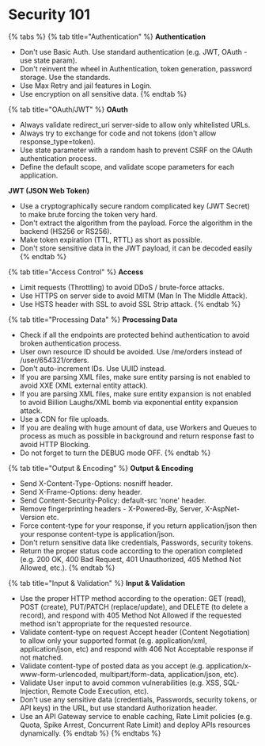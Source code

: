 # Security 101

{% tabs %}
{% tab title="Authentication" %}
**Authentication**

* Don't use Basic Auth. Use standard authentication \(e.g. JWT, OAuth - use state param\).
* Don't reinvent the wheel in Authentication, token generation, password storage. Use the standards.
* Use Max Retry and jail features in Login.
* Use encryption on all sensitive data.
{% endtab %}

{% tab title="OAuth/JWT" %}
**OAuth**

* Always validate redirect\_uri server-side to allow only whitelisted URLs.
* Always try to exchange for code and not tokens \(don't allow response\_type=token\).
* Use state parameter with a random hash to prevent CSRF on the OAuth authentication process.
* Define the default scope, and validate scope parameters for each application.

**JWT \(JSON Web Token\)**

* Use a cryptographically secure random complicated key \(JWT Secret\) to make brute forcing the token very hard.
* Don't extract the algorithm from the payload. Force the algorithm in the backend \(HS256 or RS256\).
* Make token expiration \(TTL, RTTL\) as short as possible.
* Don't store sensitive data in the JWT payload, it can be decoded easily
{% endtab %}

{% tab title="Access Control" %}
**Access**

* Limit requests \(Throttling\) to avoid DDoS / brute-force attacks.
* Use HTTPS on server side to avoid MITM \(Man In The Middle Attack\).
* Use HSTS header with SSL to avoid SSL Strip attack.
{% endtab %}

{% tab title="Processing Data" %}
**Processing Data**

* Check if all the endpoints are protected behind authentication to avoid broken authentication process.
* User own resource ID should be avoided. Use /me/orders instead of /user/654321/orders.
* Don't auto-increment IDs. Use UUID instead.
* If you are parsing XML files, make sure entity parsing is not enabled to avoid XXE \(XML external entity attack\).
* If you are parsing XML files, make sure entity expansion is not enabled to avoid Billion Laughs/XML bomb via exponential entity expansion attack.
* Use a CDN for file uploads.
* If you are dealing with huge amount of data, use Workers and Queues to process as much as possible in background and return response fast to avoid HTTP Blocking.
* Do not forget to turn the DEBUG mode OFF.
{% endtab %}

{% tab title="Output & Encoding" %}
**Output & Encoding**

* Send X-Content-Type-Options: nosniff header.
* Send X-Frame-Options: deny header.
* Send Content-Security-Policy: default-src 'none' header.
* Remove fingerprinting headers - X-Powered-By, Server, X-AspNet-Version etc.
* Force content-type for your response, if you return application/json then your response content-type is application/json. 
* Don't return sensitive data like credentials, Passwords, security tokens.
* Return the proper status code according to the operation completed \(e.g. 200 OK, 400 Bad Request, 401 Unauthorized, 405 Method Not Allowed, etc.\).
{% endtab %}

{% tab title="Input & Validation" %}
**Input & Validation**

* Use the proper HTTP method according to the operation: GET \(read\), POST \(create\), PUT/PATCH \(replace/update\), and DELETE \(to delete a record\), and respond with 405 Method Not Allowed if the requested method isn't appropriate for the requested resource.
* Validate content-type on request Accept header \(Content Negotiation\) to allow only your supported format \(e.g. application/xml, application/json, etc\) and respond with 406 Not Acceptable response if not matched.
* Validate content-type of posted data as you accept \(e.g. application/x-www-form-urlencoded, multipart/form-data, application/json, etc\).
* Validate User input to avoid common vulnerabilities \(e.g. XSS, SQL-Injection, Remote Code Execution, etc\).
* Don't use any sensitive data \(credentials, Passwords, security tokens, or API keys\) in the URL, but use standard Authorization header.
* Use an API Gateway service to enable caching, Rate Limit policies \(e.g. Quota, Spike Arrest, Concurrent Rate Limit\) and deploy APIs resources dynamically.
{% endtab %}
{% endtabs %}

